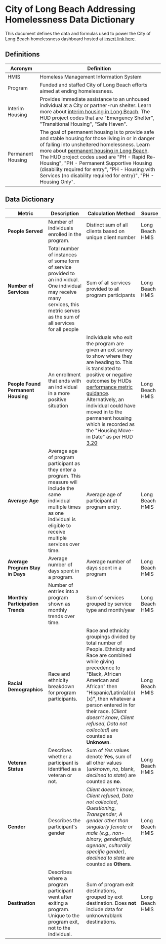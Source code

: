 # City of Long Beach Addressing Homelessness Data Dictionary
This document defines the data and formulas used to power the City of Long Beach homelessness dashboard hosted at [insert link here](https://longbeach.gov "insert link here"). 

## Definitions
|  Acronym | Definition  |
| ------------ | ------------ |
| HMIS  | Homeless Management Information System  |
| Program  | Funded and staffed City of Long Beach efforts aimed at ending homelessness.   |
| Interim Housing  |  Provides immediate assistance to an unhoused individual at a City or partner-run shelter. Learn more about [interim housing in Long Beach](https://www.longbeach.gov/homelessness/homeless-services/#shelterbeds "interim housing in Long Beach").  The HUD project codes that are "Emergency Shelter", "Transitional Housing", "Safe Haven". |
| Permanent Housing | The goal of permanent housing is to provide safe and stable housing for those living in or in danger of falling into unsheltered homelessness.  Learn more about [permanent housing in Long Beach](https://www.longbeach.gov/homelessness/homeless-services/#permhousing "permanent housing in Long Beach"). The HUD project codes used are "PH - Rapid Re-Housing", "PH - Permanent Supportive Housing (disability required for entry", "PH - Housing with Services (no disability required for entry)", "PH - Housing Only".



## Data Dictionary

|  Metric | Description  | Calculation Method  | Source  |
| ------------ | ------------ | ------------ | ------------ |
| **People Served**  | Number of individuals enrolled in the program.  | Distinct sum of all clients based on unique client number  | Long Beach HMIS  |
| **Number of Services**  | Total number of instances of some form of service provided to an individual. One individual may receive many services, this metric serves as the sum of all services for all people  | Sum of all services provided to all program participants  | Long Beach HMIS  |
| **People Found Permanent Housing**  | An enrollment that ends with an individual in a more positive situation  | Individuals who exit the program are given an exit survey to show where they are heading to. This is translated to positive or negative outcomes by HUDs [performance metric guidance](https://files.hudexchange.info/resources/documents/System-Performance-Measure-7-Housing-Destination-Summary.pdf). Alternatively, an individual could have moved in to the permanent housing which is recorded as the "Housing Move-in Date" as per HUD [3.20](https://files.hudexchange.info/resources/documents/HMIS-Data-Standards-Manual.pdf)   | Long Beach HMIS 
|**Average Age** | Average age of program participant as they enter a program.  This measure will include the same individual multiple times as one individual is eligible to receive multiple services over time. | Average age of participant at program entry.  | Long Beach HMIS
|**Average Program Stay in Days** | Average number of days spent in a program.  | Average number of days spent in a program | Long Beach HMIS
|**Monthly Participation Trends** | Number of entries into a program shown as monthly trends over time.  | Sum of services grouped by service type and month/year | Long Beach HMIS
|**Racial Demographics** | Race and ethnicity breakdown for program participants.   | Race and ethnicity groupings divided by total number of People. Ethnicity and Race are combined while giving precedence to "Black, African American and African" then "Hispanic/Latin(a)(o)(x)", then whatever a person entered in for their race. (*Client doesn't know*, *Client refused*, *Data not collected*) are counted as **Unknown**. | Long Beach HMIS
|**Veteran Status** | Describes whether a participant is identified as a veteran or not.  | Sum of *Yes* values denote **Yes**, sum of all other values (*unknown*, *no*, blank, *declined to state*) are counted as **no**.  | Long Beach HMIS
|**Gender** | Describes the participant's gender  | *Client doesn't know*, *Client refused*, *Data not collected*, *Questioning*, *Transgender*, *A gender other than singularly female or male (e.g., non-binary, genderfluid, agender, culturally specific gender)*, *declined to state* are counted as **Others**.  | Long Beach HMIS
|**Destination** | Describes where a program participant went after exiting a program. Unique to the program exit, not to the individual. | Sum of program exit destinations, grouped by exit destination. Does **not** include data for unknown/blank destinations. | Long Beach HMIS
